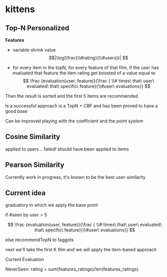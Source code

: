 # kittens

## Top-N Personalized

__Features__

* variable shrink value 
$$|\log(\frac{\\#rating}{\\#users})| $$

* for every item in the topN, for every feature of that film, if the user has evaluated that feature the item rating get boosted of a value equal to $$ \frac {evaluation(user, feature)}{\frac { \\# times\ that\ user\ evaluated\ that\ specific\ feature}{\\#user\ evaluations}} $$

Than the result is sorted and the first 5 items are recommended

Is a successful approach is a TopN + CBF and has been proved to have a good base

Can be improved playing with the coefficient and the _point system_

## Cosine Similarity

applied to users...
failed!
should have been applied to items

## Pearson Similarity

Currently work in progress, it's known to be the best user-similarity

## Current idea

graduatory in which we apply the base point 


if #seen by user > 5

$$ \frac {evaluation(user, feature)}{\frac { \\# times\ that\ user\ evaluated\ that\ specific\ feature}{\\#user\ evaluations}} $$

else recommendTopN to faggots

next we'll take the first K film and we will apply the item-based approach 


Current Evaluation

NeverSeen: rating = sum(features_ratings)/len(features_ratings)  
